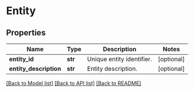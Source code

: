 # Entity

## Properties
Name | Type | Description | Notes
------------ | ------------- | ------------- | -------------
**entity_id** | **str** | Unique entity identifier. | [optional] 
**entity_description** | **str** | Entity description. | [optional] 

[[Back to Model list]](../README.md#documentation-for-models) [[Back to API list]](../README.md#documentation-for-api-endpoints) [[Back to README]](../README.md)


